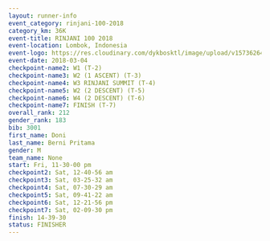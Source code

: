 ```yaml
---
layout: runner-info 
event_category: rinjani-100-2018 
category_km: 36K 
event-title: RINJANI 100 2018 
event-location: Lombok, Indonesia 
event-logo: https://res.cloudinary.com/dykbosktl/image/upload/v1573626435/Logo/Rinjani_eoufbh.png 
event-date: 2018-03-04 
checkpoint-name2: W1 (T-2) 
checkpoint-name3: W2 (1 ASCENT) (T-3) 
checkpoint-name4: W3 RINJANI SUMMIT (T-4) 
checkpoint-name5: W2 (2 DESCENT) (T-5) 
checkpoint-name6: W4 (2 DESCENT) (T-6) 
checkpoint-name7: FINISH (T-7) 
overall_rank: 212
gender_rank: 183
bib: 3001
first_name: Doni
last_name: Berni Pritama
gender: M
team_name: None
start: Fri, 11-30-00 pm
checkpoint2: Sat, 12-40-56 am
checkpoint3: Sat, 03-25-32 am
checkpoint4: Sat, 07-30-29 am
checkpoint5: Sat, 09-41-22 am
checkpoint6: Sat, 12-21-56 pm
checkpoint7: Sat, 02-09-30 pm
finish: 14-39-30
status: FINISHER
---
```

